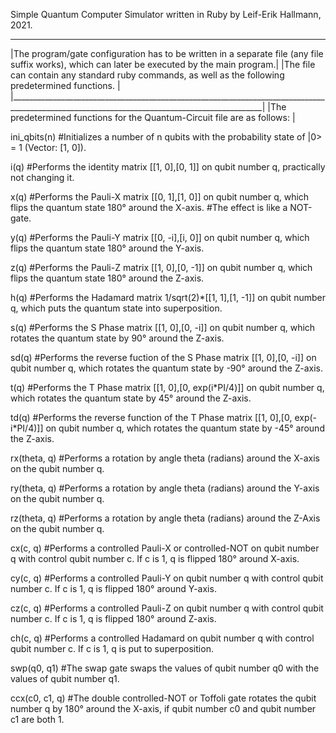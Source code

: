 Simple Quantum Computer Simulator written in Ruby by Leif-Erik Hallmann, 2021.
______________________________________________________________________________________________________________________________________________
|The program/gate configuration has to be written in a separate file (any file suffix works), which can later be executed by the main program.|
|The file can contain any standard ruby commands, as well as the following predetermined functions.					                                  |
|_____________________________________________________________________________________________________________________________________________|
|The predetermined functions for the Quantum-Circuit file are as follows:								                                                      |

ini_qbits(n) #Initializes a number of n qubits with the probability state of |0> = 1 (Vector: [1, 0]).

i(q) #Performs the identity matrix [[1, 0],[0, 1]] on qubit number q, practically not changing it.

x(q) #Performs the Pauli-X matrix [[0, 1],[1, 0]] on qubit number q, which flips the quantum state 180° around the X-axis.
     #The effect is like a NOT-gate.

y(q) #Performs the Pauli-Y matrix [[0, -i],[i, 0]] on qubit number q, which flips the quantum state 180° around the Y-axis.

z(q) #Performs the Pauli-Z matrix [[1, 0],[0, -1]] on qubit number q, which flips the quantum state 180° around the Z-axis.

h(q) #Performs the Hadamard matrix 1/sqrt(2)*[[1, 1],[1, -1]] on qubit number q, which puts the quantum state into superposition.

s(q) #Performs the S Phase matrix [[1, 0],[0, -i]] on qubit number q, which rotates the quantum state by 90° around the Z-axis.

sd(q) #Performs the reverse fuction of the S Phase matrix [[1, 0],[0, -i]] on qubit number q, which rotates the quantum state by -90° around the Z-axis.

t(q) #Performs the T Phase matrix [[1, 0],[0, exp(i*PI/4)]] on qubit number q, which rotates the quantum state by 45° around the Z-axis.

td(q) #Performs the reverse function of the T Phase matrix [[1, 0],[0, exp(-i*PI/4)]] on qubit number q, which rotates the quantum state by -45° around the Z-axis.

rx(theta, q) #Performs a rotation by angle theta (radians) around the X-axis on the qubit number q.

ry(theta, q) #Performs a rotation by angle theta (radians) around the Y-axis on the qubit number q.

rz(theta, q) #Performs a rotation by angle theta (radians) around the Z-Axis on the qubit number q.

cx(c, q) #Performs a controlled Pauli-X or controlled-NOT on qubit number q with control qubit number c. If c is 1, q is flipped 180° around X-axis.

cy(c, q) #Performs a controlled Pauli-Y on qubit number q with control qubit number c. If c is 1, q is flipped 180° around Y-axis.

cz(c, q) #Performs a controlled Pauli-Z on qubit number q with control qubit number c. If c is 1, q is flipped 180° around Z-axis.

ch(c, q) #Performs a controlled Hadamard on qubit number q with control qubit number c. If c is 1, q is put to superposition.

swp(q0, q1) #The swap gate swaps the values of qubit number q0 with the values of qubit number q1.

ccx(c0, c1, q) #The double controlled-NOT or Toffoli gate rotates the qubit number q by 180° around the X-axis, if qubit number c0 and qubit number c1 are both 1.
